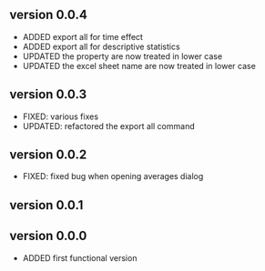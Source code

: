 version 0.0.4
--------------
* ADDED    export all for time effect
* ADDED    export all for descriptive statistics
* UPDATED  the property are now treated in lower case
* UPDATED  the excel sheet name are now treated in lower case

version 0.0.3
--------------
* FIXED:   various fixes
* UPDATED: refactored the export all command

version 0.0.2
--------------
* FIXED:   fixed bug when opening averages dialog 

version 0.0.1
--------------

version 0.0.0
--------------
* ADDED    first functional version

